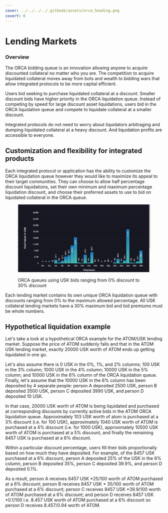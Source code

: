 ```yaml
---
cover: ../../../../.gitbook/assets/orca_heading.png
coverY: 0
---
```


# Lending Markets

### Overview

The ORCA bidding queue is an innovation allowing anyone to acquire discounted collateral no matter who you are. The competition to acquire liquidated collateral moves away from bots and wealth to bidding wars that allow integrated protocols to be more capital efficient.

Users bid seeking to purchase liquidated collateral at a discount. Smaller discount bids have higher priority in the ORCA liquidation queue. Instead of competing by speed for large discount asset liquidations, users bid in the ORCA liquidation queue and compete to liquidate collateral at a smaller discount.

Integrated protocols do not need to worry about liquidators arbitraging and dumping liquidated collateral at a heavy discount. And liquidation profits are accessible to everyone.&#x20;

## Customization and flexibility for integrated products

Each integrated protocol or application has the ability to customize the ORCA liquidation queue however they would like to maximize its appeal to their target communities. They can choose to allow half percentage discount liquidations, set their own minimum and maximum percentage liquidation discount, and choose their preferred assets to use to bid on liquidated collateral in the ORCA queue.&#x20;

<figure><img src="../../../../.gitbook/assets/image (46).png" alt=""><figcaption><p>ORCA queues using USK bids ranging from 0% discount to 30% discount</p></figcaption></figure>

Each lending market contains its own unique ORCA liquidation queue with discounts ranging from 0% to the maximum allowed percentage. All USK collateral lending markets have a 30% maximum bid and bid premiums must be whole numbers.

## Hypothetical liquidation example

Let's take a look at a hypothetical ORCA example for the ATOM/USK lending market. Suppose the price of ATOM suddenly falls and that in the ATOM USK lending market, exactly 20000 USK worth of ATOM ends up getting liquidated in one go.

Let's also assume there is 0 USK in the 0%, 1%, and 2% columns; 100 USK in the 3% column; 1000 USK in the 4% column; 10000 USK in the 5% column; and 10000 USK in the 6% column of the ORCA liquidation queue. Finally, let's assume that the 10000 USK in the 6% column has been deposited by 4 separate people: person A deposited 2500 USK, person B deposited 3500 USK, person C deposited 3990 USK, and person D deposited 10 USK.

In that case, 20000 USK worth of ATOM is being liquidated and purchased at corresponding discounts by currently active bids in the ATOM ORCA liquidation queue. Approximately 103 USK worth of atom is purchased at a 3% discount (i.e. for 100 USK), approximately 1040 USK worth of ATOM is purchased at a 4% discount (i.e. for 1000 USK), approximately 10500 USK worth of ATOM is purchased at a 5% discount, and finally the remaining 8457 USK is purchased at a 6% discount.

Within a particular discount percentage, users fill their bids proportionally based on how much they have deposited. For example, of the 8457 USK purchased at a 6% discount, person A deposited 25% of the USK in the 6% column, person B deposited 35%, person C deposited 39.9%, and person D deposited 0.1%.

As a result, person A receives 8457 USK \*25/100 worth of ATOM purchased at a 6% discount; person B receives 8457 USK \* 35/100 worth of ATOM purchased at a 6% discount; person C receives 8457 USK \*39.9/100 worth of ATOM purchased at a 6% discount; and person D receives 8457 USK \*0.1/100 i.e. 8.457 USK worth of ATOM purchased at a 6% discount so person D receives 8.457/0.94 worth of ATOM.&#x20;
